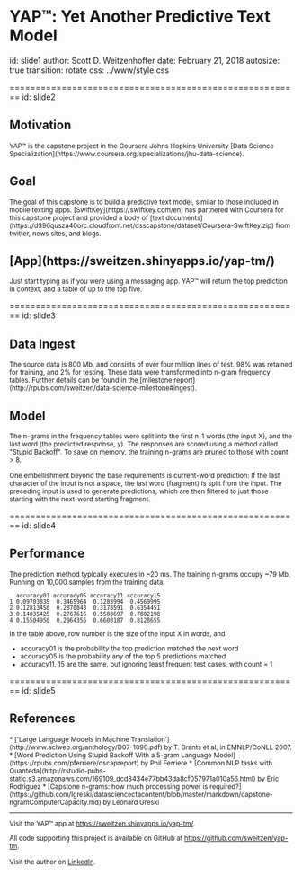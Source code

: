 <style>
.section .reveal .state-background {
    background: #92a8d1;}
.section .reveal h1,
.section .reveal p {
    color: #000;
    position: relative;
    top: 4%;}

.reveal h1, .reveal h2, .reveal h3 {
  word-wrap: normal;
  -moz-hyphens: none;
}

</style>

YAP™: Yet Another Predictive Text Model
========================================================
id: slide1
author: Scott D. Weitzenhoffer
date: February 21, 2018
autosize: true
transition: rotate
css: ../www/style.css


========================================================
id: slide2
<h2>Motivation</h2><small>
YAP™ is the capstone project in the Coursera Johns Hopkins University
[Data Science Specialization](https://www.coursera.org/specializations/jhu-data-science).</small>
<p>
<h2>Goal</h2><small>
The goal of this capstone is to build a predictive text model, similar to those
included in mobile texting apps. [SwiftKey](https://swiftkey.com/en) has 
partnered with Coursera for this capstone project and provided a body of [text 
documents](https://d396qusza40orc.cloudfront.net/dsscapstone/dataset/Coursera-SwiftKey.zip) 
from twitter, news sites, and blogs.</small>

<h2>[App](https://sweitzen.shinyapps.io/yap-tm/)</h2><small>
Just start typing as if you were using a messaging app. YAP™ will return the top
prediction in context, and a table of up to the top five.</small>

========================================================
id: slide3
<h2>Data Ingest</h2><small>
The source data is 800 Mb, and consists of over four million lines of test. 98% 
was retained for training, and 2% for testing. These data were transformed into 
n-gram frequency tables. Further details can be found in the [milestone 
report](http://rpubs.com/sweitzen/data-science-milestone#ingest).</small>

<h2>Model</h2><small>
The n-grams in the frequency tables were split into the first n-1 words (the 
input X), and the last word (the predicted response, y). The responses are 
scored using a method called "Stupid Backoff". To save on memory, the training
n-grams are pruned to those with count > 8.

One embellishment beyond the base requirements is current-word prediction: If 
the last character of the input is not a space, the last word (fragment) is 
split from the input. The preceding input is used to generate predictions, which 
are then filtered to just those starting with the next-word starting fragment.</small>

========================================================
id: slide4
<h2>Performance</h2><small>
The prediction method typically executes in ~20 ms. The training n-grams occupy 
~79 Mb.  
Running on 10,000 samples from the training data:

```
  accuracy01 accuracy05 accuracy11 accuracy15
1 0.09703835  0.3465964  0.1283994  0.4569995
2 0.12813458  0.2870843  0.3178591  0.6354451
3 0.14035425  0.2767616  0.5588697  0.7802198
4 0.15504950  0.2964356  0.6608187  0.8128655
```
In the table above, row number is the size of the input X in words, and: 
* accuracy01 is the probability the top prediction matched the next word
* accuracy05 is the probability any of the top 5 predictions matched
* accuracy11, 15 are the same, but ignoring least frequent test cases, with 
count = 1
</small>

========================================================
id: slide5

<h2>References</h2> <small>
* ['Large Language Models in Machine Translation'](http://www.aclweb.org/anthology/D07-1090.pdf) 
by T. Brants et al, in EMNLP/CoNLL 2007.
* [Word Prediction Using Stupid Backoff With a 5-gram Language Model](https://rpubs.com/pferriere/dscapreport) 
by Phil Ferriere  
* [Common NLP tasks with Quanteda](http://rstudio-pubs-static.s3.amazonaws.com/169109_dcd8434e77bb43da8cf057971a010a56.html) 
by Eric Rodriguez
* [Capstone n-grams: how much processing power is required?](https://github.com/lgreski/datasciencectacontent/blob/master/markdown/capstone-ngramComputerCapacity.md) 
by Leonard Greski 

<hr>

Visit the YAP™ app at https://sweitzen.shinyapps.io/yap-tm/.  

All code supporting this project is available on GitHub at https://github.com/sweitzen/yap-tm. 

Visit the author on [LinkedIn](https://www.linkedin.com/in/sweitzen/).
</small>
